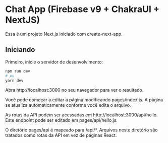 # Chat App (Firebase v9 + ChakraUI + NextJS) 

Essa é um projeto Next.js iniciado com create-next-app.

## Iniciando

Primeiro, inicie o servidor de desenvolvimento:

```bash
npm run dev
# ou
yarn dev
```

Abra http://localhost:3000 no seu navegador para ver o resultado.

Você pode começar a editar a página modificando pages/index.js. A página se atualiza automaticamente conforme você edita o arquivo.

As rotas da API podem ser acessadas em http://localhost:3000/api/hello. Este endpoint pode ser editado em pages/api/hello.js.

O diretório pages/api é mapeado para /api/*. Arquivos neste diretório são tratados como rotas da API em vez de páginas React.
